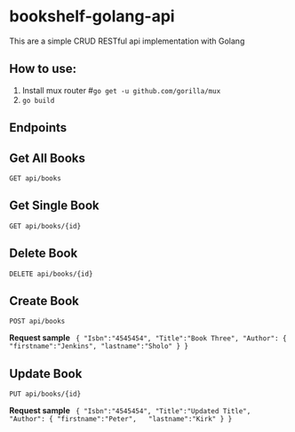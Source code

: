 # bookshelf-golang-api
This are a simple CRUD RESTful api implementation with Golang


## How to use:
1. Install mux router
#`go get -u github.com/gorilla/mux`
2. `go build `

## Endpoints

## Get All Books
`GET api/books`

## Get Single Book
`GET api/books/{id}`

## Delete Book
`DELETE api/books/{id}`

## Create Book
`POST api/books`

<b> Request sample </b>
`` {
   "Isbn":"4545454",
   "Title":"Book Three",
   "Author": {
                "firstname":"Jenkins",
                "lastname":"Sholo"
             }
  }``

## Update Book
`PUT api/books/{id}`

<b> Request sample </b>
`` {
   "Isbn":"4545454",
   "Title":"Updated Title",
   "Author": {
               "firstname":"Peter",  
               "lastname":"Kirk"
            }
  }``

